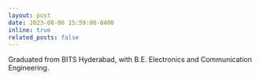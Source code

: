 ```yaml
---
layout: post
date: 2023-08-06 15:59:00-0400
inline: true
related_posts: false
---
```


Graduated from BITS Hyderabad, with B.E. Electronics and Communication Engineering.

